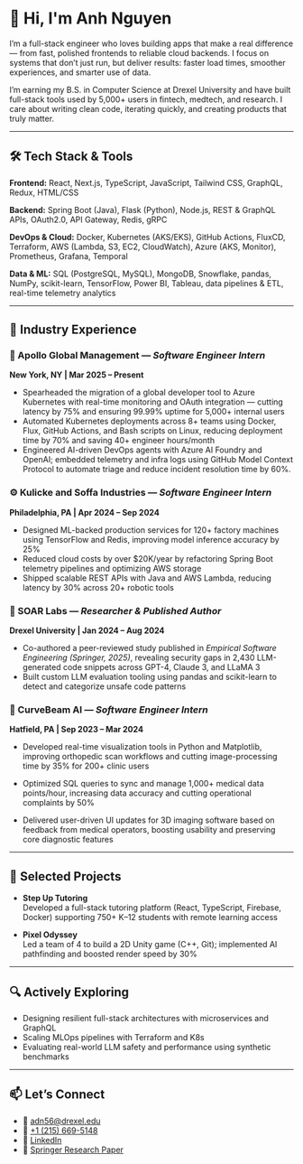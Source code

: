 # 👋 Hi, I'm Anh Nguyen

I’m a full-stack engineer who loves building apps that make a real difference — from fast, polished frontends to reliable cloud backends. I focus on systems that don’t just run, but deliver results: faster load times, smoother experiences, and smarter use of data.

I’m earning my B.S. in Computer Science at Drexel University and have built full-stack tools used by 5,000+ users in fintech, medtech, and research. I care about writing clean code, iterating quickly, and creating products that truly matter.

---

## 🛠️ Tech Stack & Tools

**Frontend:** React, Next.js, TypeScript, JavaScript, Tailwind CSS, GraphQL, Redux, HTML/CSS  

**Backend:** Spring Boot (Java), Flask (Python), Node.js, REST & GraphQL APIs, OAuth2.0, API Gateway, Redis, gRPC  

**DevOps & Cloud:** Docker, Kubernetes (AKS/EKS), GitHub Actions, FluxCD, Terraform, AWS (Lambda, S3, EC2, CloudWatch), Azure (AKS, Monitor), Prometheus, Grafana, Temporal  

**Data & ML:** SQL (PostgreSQL, MySQL), MongoDB, Snowflake, pandas, NumPy, scikit-learn, TensorFlow, Power BI, Tableau, data pipelines & ETL, real-time telemetry analytics

---

## 💼 Industry Experience

### 🚀 Apollo Global Management — *Software Engineer Intern*  
**New York, NY | Mar 2025 – Present**  
- Spearheaded the migration of a global developer tool to Azure Kubernetes with real-time monitoring and OAuth integration — cutting latency by 75% and ensuring 99.99% uptime for 5,000+ internal users  
- Automated Kubernetes deployments across 8+ teams using Docker, Flux, GitHub Actions, and Bash scripts on
Linux, reducing deployment time by 70% and saving 40+ engineer hours/month
- Engineered AI-driven DevOps agents with Azure AI Foundry and OpenAI; embedded telemetry and infra logs using GitHub Model Context Protocol to automate triage and reduce incident resolution time by 60%.

### ⚙️ Kulicke and Soffa Industries — *Software Engineer Intern*  
**Philadelphia, PA | Apr 2024 – Sep 2024**  
- Designed ML-backed production services for 120+ factory machines using TensorFlow and Redis, improving model inference accuracy by 25%  
- Reduced cloud costs by over $20K/year by refactoring Spring Boot telemetry pipelines and optimizing AWS storage  
- Shipped scalable REST APIs with Java and AWS Lambda, reducing latency by 30% across 20+ robotic tools

### 🔬 SOAR Labs — *Researcher & Published Author*  
**Drexel University | Jan 2024 – Aug 2024**  
- Co-authored a peer-reviewed study published in *Empirical Software Engineering (Springer, 2025)*, revealing security gaps in 2,430 LLM-generated code snippets across GPT-4, Claude 3, and LLaMA 3  
- Built custom LLM evaluation tooling using pandas and scikit-learn to detect and categorize unsafe code patterns
 
### 🩻 CurveBeam AI — *Software Engineer Intern*

**Hatfield, PA | Sep 2023 – Mar 2024**

- Developed real-time visualization tools in Python and Matplotlib, improving orthopedic scan workflows and cutting image-processing time by 35% for 200+ clinic users

- Optimized SQL queries to sync and manage 1,000+ medical data points/hour, increasing data accuracy and cutting operational complaints by 50%

- Delivered user-driven UI updates for 3D imaging software based on feedback from medical operators, boosting usability and preserving core diagnostic features

---

## 🧩 Selected Projects

- **Step Up Tutoring**  
  Developed a full-stack tutoring platform (React, TypeScript, Firebase, Docker) supporting 750+ K–12 students with remote learning access

- **Pixel Odyssey**  
  Led a team of 4 to build a 2D Unity game (C++, Git); implemented AI pathfinding and boosted render speed by 30%

---

## 🔍 Actively Exploring

- Designing resilient full-stack architectures with microservices and GraphQL  
- Scaling MLOps pipelines with Terraform and K8s  
- Evaluating real-world LLM safety and performance using synthetic benchmarks  

---

## 📫 Let’s Connect

- 📧 [adn56@drexel.edu](mailto:adn56@drexel.edu)  
- 📱 [+1 (215) 669-5148](tel:+12156695148)  
- 💼 [LinkedIn](https://linkedin.com/in/anh-nguyen-drexel)  
- 🧪 [Springer Research Paper](https://link.springer.com/article/10.1007/s10664-025-10658-6)  
